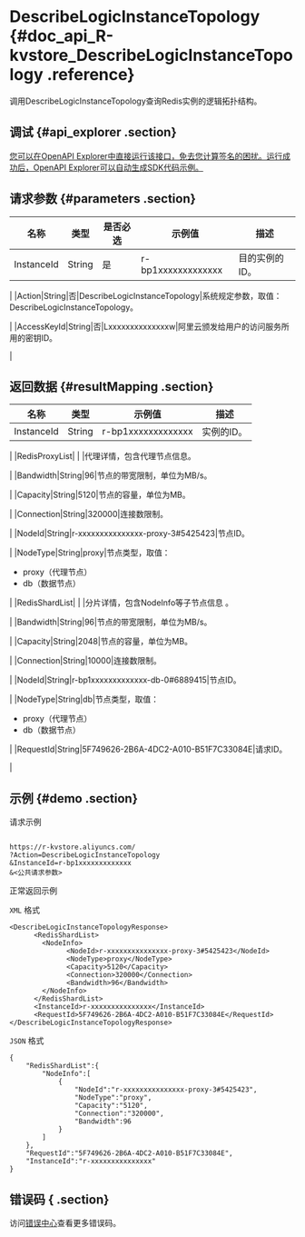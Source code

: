# DescribeLogicInstanceTopology {#doc_api_R-kvstore_DescribeLogicInstanceTopology .reference}

调用DescribeLogicInstanceTopology查询Redis实例的逻辑拓扑结构。

## 调试 {#api_explorer .section}

[您可以在OpenAPI Explorer中直接运行该接口，免去您计算签名的困扰。运行成功后，OpenAPI Explorer可以自动生成SDK代码示例。](https://api.aliyun.com/#product=R-kvstore&api=DescribeLogicInstanceTopology&type=RPC&version=2015-01-01)

## 请求参数 {#parameters .section}

|名称|类型|是否必选|示例值|描述|
|--|--|----|---|--|
|InstanceId|String|是|r-bp1xxxxxxxxxxxxx|目的实例的ID。

 |
|Action|String|否|DescribeLogicInstanceTopology|系统规定参数，取值：DescribeLogicInstanceTopology。

 |
|AccessKeyId|String|否|Lxxxxxxxxxxxxxxw|阿里云颁发给用户的访问服务所用的密钥ID。

 |

## 返回数据 {#resultMapping .section}

|名称|类型|示例值|描述|
|--|--|---|--|
|InstanceId|String|r-bp1xxxxxxxxxxxxx|实例的ID。

 |
|RedisProxyList| | |代理详情，包含代理节点信息。

 |
|Bandwidth|String|96|节点的带宽限制，单位为MB/s。

 |
|Capacity|String|5120|节点的容量，单位为MB。

 |
|Connection|String|320000|连接数限制。

 |
|NodeId|String|r-xxxxxxxxxxxxxxx-proxy-3\#5425423|节点ID。

 |
|NodeType|String|proxy|节点类型，取值：

 -   proxy（代理节点）
-   db（数据节点）

 |
|RedisShardList| | |分片详情，包含NodeInfo等子节点信息 。

 |
|Bandwidth|String|96|节点的带宽限制，单位为MB/s。

 |
|Capacity|String|2048|节点的容量，单位为MB。

 |
|Connection|String|10000|连接数限制。

 |
|NodeId|String|r-bp1xxxxxxxxxxxxx-db-0\#6889415|节点ID。

 |
|NodeType|String|db|节点类型，取值：

 -   proxy（代理节点）
-   db（数据节点）

 |
|RequestId|String|5F749626-2B6A-4DC2-A010-B51F7C33084E|请求ID。

 |

## 示例 {#demo .section}

请求示例

``` {#request_demo}

https://r-kvstore.aliyuncs.com/
?Action=DescribeLogicInstanceTopology
&InstanceId=r-bp1xxxxxxxxxxxxx
&<公共请求参数>

```

正常返回示例

`XML` 格式

``` {#xml_return_success_demo}
<DescribeLogicInstanceTopologyResponse>
      <RedisShardList>
        <NodeInfo>
              <NodeId>r-xxxxxxxxxxxxxxx-proxy-3#5425423</NodeId>
              <NodeType>proxy</NodeType>
              <Capacity>5120</Capacity>
              <Connection>320000</Connection>
              <Bandwidth>96</Bandwidth>
        </NodeInfo>
      </RedisShardList>
      <InstanceId>r-xxxxxxxxxxxxxxx</InstanceId>
      <RequestId>5F749626-2B6A-4DC2-A010-B51F7C33084E</RequestId>
</DescribeLogicInstanceTopologyResponse>
```

`JSON` 格式

``` {#json_return_success_demo}
{
	"RedisShardList":{
		"NodeInfo":[
			{
				"NodeId":"r-xxxxxxxxxxxxxxx-proxy-3#5425423",
				"NodeType":"proxy",
				"Capacity":"5120",
				"Connection":"320000",
				"Bandwidth":96
			}
		]
	},
	"RequestId":"5F749626-2B6A-4DC2-A010-B51F7C33084E",
	"InstanceId":"r-xxxxxxxxxxxxxxx"
}
```

## 错误码 { .section}

访问[错误中心](https://error-center.aliyun.com/status/product/R-kvstore)查看更多错误码。

